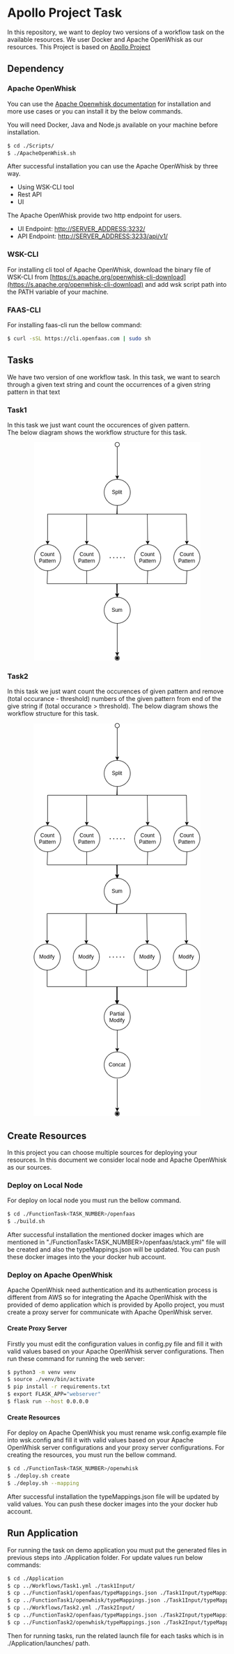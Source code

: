 # Apollo Project Task
In this repository, we want to deploy two versions of a workflow task on the available resources. We user Docker and Apache OpenWhisk as our resources.
This Project is based on [Apollo Project](https://github.com/Apollo-Core/Tutorial)


## Dependency
### Apache OpenWhisk
You can use the [Apache Openwhisk documentation](https://openwhisk.apache.org) for installation and more use cases or you can install it by the below commands.

You will need Docker, Java and Node.js available on your machine before installation. 


```bash
$ cd ./Scripts/
$ ./ApacheOpenWhisk.sh
```

After successful installation you can use the Apache OpenWhisk by three way.

- Using WSK-CLI tool
- Rest API
- UI

The Apache OpenWhisk provide two http endpoint for users.
- UI Endpoint: [http://SERVER_ADDRESS:3232/](http://SERVER_ADDRESS:3232/)
- API Endpoint: [http://SERVER_ADDRESS:3233/api/v1/](http://SERVER_ADDRESS:3233/api/v1/)

### WSK-CLI
For installing cli tool of Apache OpenWhisk, download the binary file of WSK-CLI from [https://s.apache.org/openwhisk-cli-download](https://s.apache.org/openwhisk-cli-download) and add wsk script path into the PATH variable of your machine.

### FAAS-CLI
For installing faas-cli run the bellow command:

```bash
$ curl -sSL https://cli.openfaas.com | sudo sh
```

## Tasks
We have two version of one workflow task. In this task, we want to  search through a given text string and count the occurrences of a given string pattern in that text

### Task1
In this task we just want count the occurences of given pattern.   
The below diagram shows the workflow structure for this task.
<p align="center">
  <img src="./Media/Task1.png" />
</p>


### Task2
In this task we just want count the occurences of given pattern and remove (total occurance - threshold) numbers of the given pattern from end of the give string if (total occurance > threshold).
The below diagram shows the workflow structure for this task.
<p align="center">
  <img src="./Media/Task2.png" />
</p>

## Create Resources
In this project you can choose multiple sources for deploying your resources. In this document we consider local node and Apache OpenWhisk as our sources.

### Deploy on Local Node
For deploy on local node you must run the bellow command.

```bash
$ cd ./FunctionTask<TASK_NUMBER>/openfaas
$ ./build.sh
```

After successful installation the mentioned docker images which are mentioned in "./FunctionTask<TASK_NUMBER>/openfaas/stack.yml" file will be created and also the typeMappings.json will be updated. You can push these docker images into the your docker hub account.

### Deploy on Apache OpenWhisk
Apache OpenWhisk need authentication and its authentication process is different from AWS so for integrating the Apache OpenWhisk with the provided of demo application which is provided by Apollo project, you must create a proxy server for communicate with Apache OpenWhisk server.

#### Create Proxy Server
Firstly you must edit the configuration values in config.py file and fill it with valid values based on your Apache OpenWhisk server configurations. Then run these command for running the web server:
```bash
$ python3 -m venv venv
$ source ./venv/bin/activate
$ pip install -r requirements.txt
$ export FLASK_APP="webserver"
$ flask run --host 0.0.0.0
```
#### Create Resources
For deploy on Apache OpenWhisk you must rename wsk.config.example file into wsk.config and fill it with valid values based on your Apache OpenWhisk server configurations and your proxy server configurations. For creating the resources, you must run the bellow command.

```bash
$ cd ./FunctionTask<TASK_NUMBER>/openwhisk
$ ./deploy.sh create
$ ./deploy.sh --mapping
```

After successful installation the typeMappings.json file will be updated by valid values. You can push these docker images into the your docker hub account.


## Run Application
For running the task on demo application you must put the generated files in previous steps into ./Application folder. For update values run below commands:

```bash
$ cd ./Application
$ cp ../Workflows/Task1.yml ./task1Input/
$ cp ../FunctionTask1/openfaas/typeMappings.json ./Task1Input/typeMappingsDocker.json
$ cp ../FunctionTask1/openwhisk/typeMappings.json ./Task1Input/typeMappingsOpenWhisk.json
$ cp ../Workflows/Task2.yml ./Task2Input/
$ cp ../FunctionTask2/openfaas/typeMappings.json ./Task2Input/typeMappingsDocker.json
$ cp ../FunctionTask2/openwhisk/typeMappings.json ./Task2Input/typeMappingsOpenWhisk.json
```
Then for running tasks, run the related launch file for each tasks which is in ./Application/launches/ path.